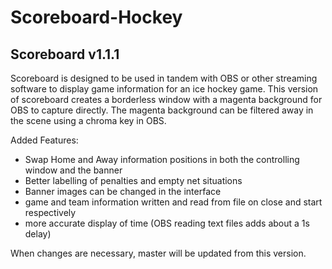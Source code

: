 ﻿# Scoreboard-Hockey
## Scoreboard v1.1.1

Scoreboard is designed to be used in tandem with OBS or other streaming software to display game information for an ice hockey game. This version of scoreboard creates a borderless window with a magenta background for OBS to capture directly. The magenta background can be filtered away in the scene using a chroma key in OBS.

Added Features:
- Swap Home and Away information positions in both the controlling window and the banner
- Better labelling of penalties and empty net situations
- Banner images can be changed in the interface
- game and team information written and read from file on close and start respectively
- more accurate display of time (OBS reading text files adds about a 1s delay)

When changes are necessary, master will be updated from this version.
